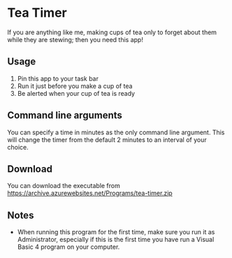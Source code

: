 # Tea Timer

If you are anything like me, making cups of tea only to forget about them while they are stewing; then you need this app!

## Usage

1. Pin this app to your task bar
2. Run it just before you make a cup of tea
3. Be alerted when your cup of tea is ready

## Command line arguments

You can specify a time in minutes as the only command line argument. This will change the timer from the default 2 minutes to an interval of your choice.

## Download

You can download the executable from https://archive.azurewebsites.net/Programs/tea-timer.zip

## Notes

 * When running this program for the first time, make sure you run it as Administrator, especially if this is the first time you have run a Visual Basic 4 program on your computer.
